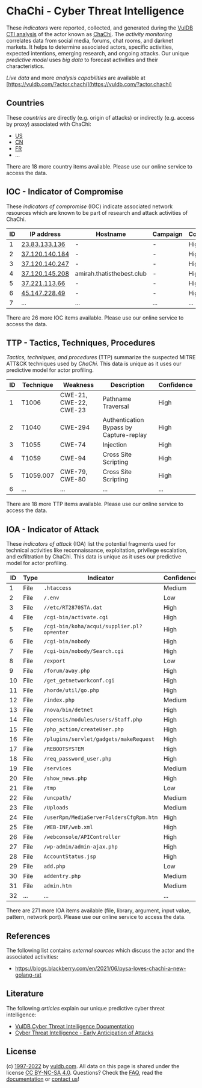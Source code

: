 # ChaChi - Cyber Threat Intelligence

These _indicators_ were reported, collected, and generated during the [VulDB CTI analysis](https://vuldb.com/?kb.cti) of the actor known as [ChaChi](https://vuldb.com/?actor.chachi). The _activity monitoring_ correlates data from social media, forums, chat rooms, and darknet markets. It helps to determine associated actors, specific activities, expected intentions, emerging research, and ongoing attacks. Our unique _predictive model_ uses _big data_ to forecast activities and their characteristics.

_Live data_ and more _analysis capabilities_ are available at [https://vuldb.com/?actor.chachi](https://vuldb.com/?actor.chachi)

## Countries

These _countries_ are directly (e.g. origin of attacks) or indirectly (e.g. access by proxy) associated with ChaChi:

* [US](https://vuldb.com/?country.us)
* [CN](https://vuldb.com/?country.cn)
* [FR](https://vuldb.com/?country.fr)
* ...

There are 18 more country items available. Please use our online service to access the data.

## IOC - Indicator of Compromise

These _indicators of compromise_ (IOC) indicate associated network resources which are known to be part of research and attack activities of ChaChi.

ID | IP address | Hostname | Campaign | Confidence
-- | ---------- | -------- | -------- | ----------
1 | [23.83.133.136](https://vuldb.com/?ip.23.83.133.136) | - | - | High
2 | [37.120.140.184](https://vuldb.com/?ip.37.120.140.184) | - | - | High
3 | [37.120.140.247](https://vuldb.com/?ip.37.120.140.247) | - | - | High
4 | [37.120.145.208](https://vuldb.com/?ip.37.120.145.208) | amirah.thatisthebest.club | - | High
5 | [37.221.113.66](https://vuldb.com/?ip.37.221.113.66) | - | - | High
6 | [45.147.228.49](https://vuldb.com/?ip.45.147.228.49) | - | - | High
7 | ... | ... | ... | ...

There are 26 more IOC items available. Please use our online service to access the data.

## TTP - Tactics, Techniques, Procedures

_Tactics, techniques, and procedures_ (TTP) summarize the suspected MITRE ATT&CK techniques used by _ChaChi_. This data is unique as it uses our predictive model for actor profiling.

ID | Technique | Weakness | Description | Confidence
-- | --------- | -------- | ----------- | ----------
1 | T1006 | CWE-21, CWE-22, CWE-23 | Pathname Traversal | High
2 | T1040 | CWE-294 | Authentication Bypass by Capture-replay | High
3 | T1055 | CWE-74 | Injection | High
4 | T1059 | CWE-94 | Cross Site Scripting | High
5 | T1059.007 | CWE-79, CWE-80 | Cross Site Scripting | High
6 | ... | ... | ... | ...

There are 18 more TTP items available. Please use our online service to access the data.

## IOA - Indicator of Attack

These _indicators of attack_ (IOA) list the potential fragments used for technical activities like reconnaissance, exploitation, privilege escalation, and exfiltration by ChaChi. This data is unique as it uses our predictive model for actor profiling.

ID | Type | Indicator | Confidence
-- | ---- | --------- | ----------
1 | File | `.htaccess` | Medium
2 | File | `/.env` | Low
3 | File | `//etc/RT2870STA.dat` | High
4 | File | `/cgi-bin/activate.cgi` | High
5 | File | `/cgi-bin/koha/acqui/supplier.pl?op=enter` | High
6 | File | `/cgi-bin/nobody` | High
7 | File | `/cgi-bin/nobody/Search.cgi` | High
8 | File | `/export` | Low
9 | File | `/forum/away.php` | High
10 | File | `/get_getnetworkconf.cgi` | High
11 | File | `/horde/util/go.php` | High
12 | File | `/index.php` | Medium
13 | File | `/nova/bin/detnet` | High
14 | File | `/opensis/modules/users/Staff.php` | High
15 | File | `/php_action/createUser.php` | High
16 | File | `/plugins/servlet/gadgets/makeRequest` | High
17 | File | `/REBOOTSYSTEM` | High
18 | File | `/req_password_user.php` | High
19 | File | `/services` | Medium
20 | File | `/show_news.php` | High
21 | File | `/tmp` | Low
22 | File | `/uncpath/` | Medium
23 | File | `/Uploads` | Medium
24 | File | `/userRpm/MediaServerFoldersCfgRpm.htm` | High
25 | File | `/WEB-INF/web.xml` | High
26 | File | `/webconsole/APIController` | High
27 | File | `/wp-admin/admin-ajax.php` | High
28 | File | `AccountStatus.jsp` | High
29 | File | `add.php` | Low
30 | File | `addentry.php` | Medium
31 | File | `admin.htm` | Medium
32 | ... | ... | ...

There are 271 more IOA items available (file, library, argument, input value, pattern, network port). Please use our online service to access the data.

## References

The following list contains _external sources_ which discuss the actor and the associated activities:

* https://blogs.blackberry.com/en/2021/06/pysa-loves-chachi-a-new-golang-rat

## Literature

The following _articles_ explain our unique predictive cyber threat intelligence:

* [VulDB Cyber Threat Intelligence Documentation](https://vuldb.com/?kb.cti)
* [Cyber Threat Intelligence - Early Anticipation of Attacks](https://www.scip.ch/en/?labs.20201022)

## License

(c) [1997-2022](https://vuldb.com/?kb.changelog) by [vuldb.com](https://vuldb.com/?kb.about). All data on this page is shared under the license [CC BY-NC-SA 4.0](https://creativecommons.org/licenses/by-nc-sa/4.0/). Questions? Check the [FAQ](https://vuldb.com/?kb.faq), read the [documentation](https://vuldb.com/?kb) or [contact us](https://vuldb.com/?contact)!
